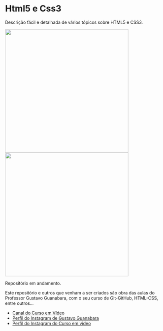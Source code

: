 # Html5 e Css3
 Descrição fácil e detalhada de vários tópicos sobre HTML5 e CSS3.

 <img src="https://upload.wikimedia.org/wikipedia/commons/thumb/6/61/HTML5_logo_and_wordmark.svg/1200px-HTML5_logo_and_wordmark.svg.png" width="400"/>

 <img src="https://upload.wikimedia.org/wikipedia/commons/thumb/d/d5/CSS3_logo_and_wordmark.svg/1200px-CSS3_logo_and_wordmark.svg.png" width="400"/>
 
 Repositório em andamento.

 Este repositório e outros que venham a ser criados são obra das aulas do Professor Gustavo Guanabara, com o seu curso de Git-GitHub, HTML-CSS, entre outros...

 <ul>
 <li><a href="https://www.youtube.com/cursoemvideo">Canal do Curso em Vídeo</a></li>
 <li><a href="https://www.instagram.com/gustavoguanabara/">Perfil do Instagram de Gustavo Guanabara</a></li>
 <li><a href="https://www.instagram.com/cursoemvideo">Perfil do Instagram do Curso em vídeo</a></li>
 </ul>
